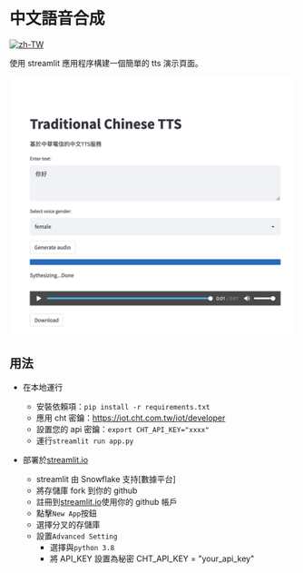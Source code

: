 # 中文語音合成

[![zh-TW](https://img.shields.io/badge/lang-zh--TW-yellow)](./README.zh-TW.md)

使用 streamlit 應用程序構建一個簡單的 tts 演示頁面。

![streamlit_app](./assets/streamlit.jpg)

## 用法

-   在本地運行

    -   安裝依賴項：`pip install -r requirements.txt`
    -   應用 cht 密鑰：<https://iot.cht.com.tw/iot/developer>
    -   設置您的 api 密鑰：`export CHT_API_KEY="xxxx"`
    -   運行`streamlit run app.py`
-   部署於[streamlit.io](https://streamlit.io/)

    -   streamlit 由 Snowflake 支持[數據平台]
    -   將存儲庫 fork 到你的 github
    -   註冊到[streamlit.io](https://streamlit.io/)使用你的 github 帳戶
    -   點擊`New App`按鈕
    -   選擇分叉的存儲庫
    -   設置`Advanced Setting`
        -   選擇與`python 3.8`
        -   將 API_KEY 設置為秘密
                CHT_API_KEY = "your_api_key"
